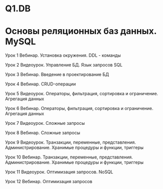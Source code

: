 # Q1.DB
# Основы реляционных баз данных. MySQL

Урок 1
Вебинар. Установка окружения. DDL - команды

Урок 2
Видеоурок. Управление БД. Язык запросов SQL

Урок 3
Вебинар. Введение в проектирование БД

Урок 4
Вебинар. CRUD-операции

Урок 5
Видеоурок. Операторы, фильтрация, сортировка и ограничение. Агрегация данных

Урок 6
Вебинар. Операторы, фильтрация, сортировка и ограничение. Агрегация данных

Урок 7
Видеоурок. Сложные запросы

Урок 8
Вебинар. Сложные запросы

Урок 9
Видеоурок. Транзакции, переменные, представления. Администрирование. Хранимые процедуры и функции, триггеры

Урок 10
Вебинар. Транзакции, переменные, представления. Администрирование. Хранимые процедуры и функции, триггеры

Урок 11
Видеоурок. Оптимизация запросов. NoSQL

Урок 12
Вебинар. Оптимизация запросов
